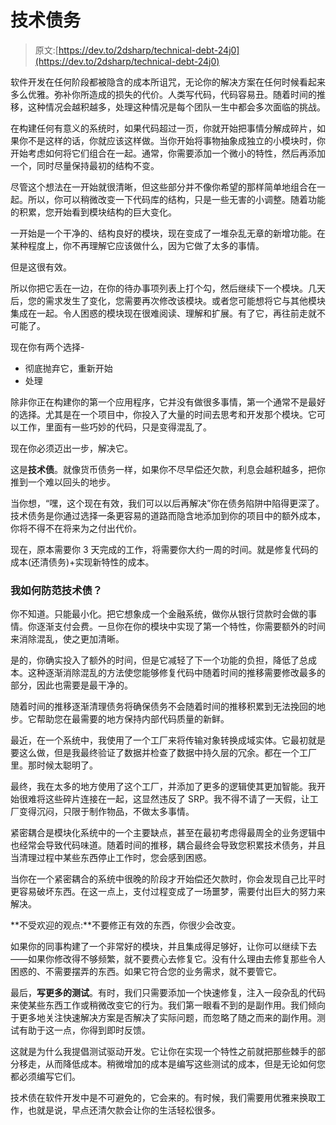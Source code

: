 # 技术债务

> 原文:[https://dev.to/2dsharp/technical-debt-24j0](https://dev.to/2dsharp/technical-debt-24j0)

软件开发在任何阶段都被隐含的成本所诅咒，无论你的解决方案在任何时候看起来多么优雅。弥补你所造成的损失的代价。人类写代码，代码容易丑。随着时间的推移，这种情况会越积越多，处理这种情况是每个团队一生中都会多次面临的挑战。

在构建任何有意义的系统时，如果代码超过一页，你就开始把事情分解成碎片，如果你不是这样的话，你就应该这样做。当你开始将事物抽象成独立的小模块时，你开始考虑如何将它们组合在一起。通常，你需要添加一个微小的特性，然后再添加一个，同时尽量保持最初的结构不变。

尽管这个想法在一开始就很清晰，但这些部分并不像你希望的那样简单地组合在一起。所以，你可以稍微改变一下代码库的结构，只是一些无害的小调整。随着功能的积累，您开始看到模块结构的巨大变化。

一开始是一个干净的、结构良好的模块，现在变成了一堆杂乱无章的新增功能。在某种程度上，你不再理解它应该做什么，因为它做了太多的事情。

但是这很有效。

所以你把它丢在一边，在你的待办事项列表上打个勾，然后继续下一个模块。几天后，您的需求发生了变化，您需要再次修改该模块。或者您可能想将它与其他模块集成在一起。令人困惑的模块现在很难阅读、理解和扩展。有了它，再往前走就不可能了。

现在你有两个选择-

*   彻底抛弃它，重新开始
*   处理

除非你正在构建你的第一个应用程序，它并没有做很多事情，第一个通常不是最好的选择。尤其是在一个项目中，你投入了大量的时间去思考和开发那个模块。它可以工作，里面有一些巧妙的代码，只是变得混乱了。

现在你必须迈出一步，解决它。

这是**技术债**。就像货币债务一样，如果你不尽早偿还欠款，利息会越积越多，把你推到一个难以回头的地步。

当你想，“嘿，这个现在有效，我们可以以后再解决”你在债务陷阱中陷得更深了。技术债务是你通过选择一条更容易的道路而隐含地添加到你的项目中的额外成本，你将不得不在将来为之付出代价。

现在，原本需要你 3 天完成的工作，将需要你大约一周的时间。就是修复代码的成本(还清债务)+实现新特性的成本。

### [](#how-do-i-prevent-technical-debt)我如何防范技术债？

你不知道。只能最小化。把它想象成一个金融系统，做你从银行贷款时会做的事情。你逐渐支付会费。一旦你在你的模块中实现了第一个特性，你需要额外的时间来消除混乱，使之更加清晰。

是的，你确实投入了额外的时间，但是它减轻了下一个功能的负担，降低了总成本。这种逐渐消除混乱的方法使您能够修复代码中随着时间的推移需要修改最多的部分，因此也需要是最干净的。

随着时间的推移逐渐清理债务将确保债务不会随着时间的推移积累到无法挽回的地步。它帮助您在最需要的地方保持内部代码质量的新鲜。

最近，在一个系统中，我使用了一个工厂来将传输对象转换成域实体。它最初就是要这么做，但是我最终验证了数据并检查了数据中持久层的冗余。都在一个工厂里。那时候太聪明了。

最终，我在太多的地方使用了这个工厂，并添加了更多的逻辑使其更加智能。我开始很难将这些碎片连接在一起，这显然违反了 SRP。我不得不请了一天假，让工厂变得沉闷，只限于制作物品，不做太多事情。

紧密耦合是模块化系统中的一个主要缺点，甚至在最初考虑得最周全的业务逻辑中也经常会导致代码味道。随着时间的推移，耦合最终会导致您积累技术债务，并且当清理过程中某些东西停止工作时，您会感到困惑。

当你在一个紧密耦合的系统中很晚的阶段才开始偿还欠款时，你会发现自己比平时更容易破坏东西。在这一点上，支付过程变成了一场噩梦，需要付出巨大的努力来解决。

**不受欢迎的观点:**不要修正有效的东西，你很少会改变。

如果你的同事构建了一个非常好的模块，并且集成得足够好，让你可以继续下去——如果你修改得不够频繁，就不要费心去修复它。没有什么理由去修复那些令人困惑的、不需要摆弄的东西。如果它符合您的业务需求，就不要管它。

最后，**写更多的测试**。有时，我们只需要添加一个快速修复，注入一段杂乱的代码来使某些东西工作或稍微改变它的行为。我们第一眼看不到的是副作用。我们倾向于更多地关注快速解决方案是否解决了实际问题，而忽略了随之而来的副作用。测试有助于这一点，你得到即时反馈。

这就是为什么我提倡测试驱动开发。它让你在实现一个特性之前就把那些棘手的部分移走，从而降低成本。稍微增加的成本是编写这些测试的成本，但是无论如何您都必须编写它们。

技术债在软件开发中是不可避免的，它会来的。有时候，我们需要用优雅来换取工作，也就是说，早点还清欠款会让你的生活轻松很多。